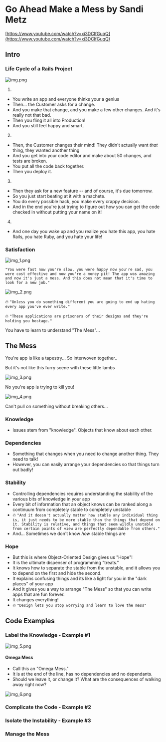 # Go Ahead Make a Mess by Sandi Metz

[https://www.youtube.com/watch?v=xi3DClfGuqQ](https://www.youtube.com/watch?v=xi3DClfGuqQ)

## Intro

### Life Cycle of a Rails Project

![img.png](go_ahead_make_a_mess_by_sandi_metz/img.png)

1. 
- You write an app and everyone thinks your a genius
- Then... the Customer asks for a change.
- And you make that change, and you make a few other changes. And it's really not that bad.
- Then you fling it all into Production!
- And you still feel happy and smart.

2.
- Then, the Customer changes their mind! They didn't actually want _that_ thing, they wanted another thing
- And you get into your code editor and make about 50 changes, and tests are broken.
- You put all the code back together.
- Then you deploy it.

3.
- Then they ask for a new feature -- and of course, it's due tomorrow.
- So you just start beating at it with a machete. 
- You do every possible hack, you make every crappy decision.
- And in the end you're just trying to figure out how you can get the code checked in without putting your name on it!

4.
- And one day you wake up and you realize you hate this app, you hate Rails, you hate Ruby, and you hate your life!

### Satisfaction

![img_1.png](go_ahead_make_a_mess_by_sandi_metz/img_1.png)

`"You were fast now you're slow, you were happy now you're sad, you were cost effective and now you're a money pit! The app was amazing and now it's just a mess. And this does not mean that it's time to look for a new job."`

![img_2.png](go_ahead_make_a_mess_by_sandi_metz/img_2.png)

🔥 `"Unless you do something different you are going to end up hating every app you've ever write."`

🔥 `"These applications are prisoners of their designs and they're holding you hostage."`

You have to learn to understand "The Mess"...

## The Mess

You're app is like a tapestry... So interwoven together..

But it's not like this furry scene with these little lambs

![img_3.png](go_ahead_make_a_mess_by_sandi_metz/img_3.png)

No you're app is trying to kill you!

![img_4.png](go_ahead_make_a_mess_by_sandi_metz/img_4.png)

Can't pull on something without breaking others...

### Knowledge

- Issues stem from "knowledge". Objects that know about each other.

### Dependencies

- Something that changes when you need to change another thing. They need to talk!
- However, you can easily arrange your dependencies so that things turn out badly!

### Stability

- Controlling dependencies requires understanding the stability of the various bits of knowledge in your app
- Every bit of information that an object knows can be ranked along a continuum from completely stable to completely unstable
- 🔥 `"And it doesn't actually matter how stable any individual thing is, it just needs to be more stable than the things that depend on it. Stability is relative, and things that seem wildly unstable from certain points of view are perfectly dependable from others."`
- And... Sometimes we don't know _how_ stable things are

### Hope

- But this is where Object-Oriented Design gives us "Hope"!
- It is the ultimate dispenser of programming "treats."
- It knows how to separate the stable from the unstable, and it allows you to depend on the first and hide the second.
- It explains confusing things and its like a light for you in the "dark places" of your app
- And it gives you a way to arrange "The Mess" so that you can write apps that are fun forever.
- It changes everything!
- 🔥 `"Design lets you stop worrying and learn to love the mess"`

## Code Examples

### Label the Knowledge - Example #1

![img_5.png](go_ahead_make_a_mess_by_sandi_metz/img_5.png)

#### Omega Mess

- Call this an "Omega Mess."
- It is at the end of the line, has no dependencies and no dependants.
- Should we leave it, or change it? What are the consequences of walking away right now?

![img_6.png](go_ahead_make_a_mess_by_sandi_metz/img_6.png)

### Complicate the Code - Example #2

### Isolate the Instability - Example #3

### Manage the Mess
